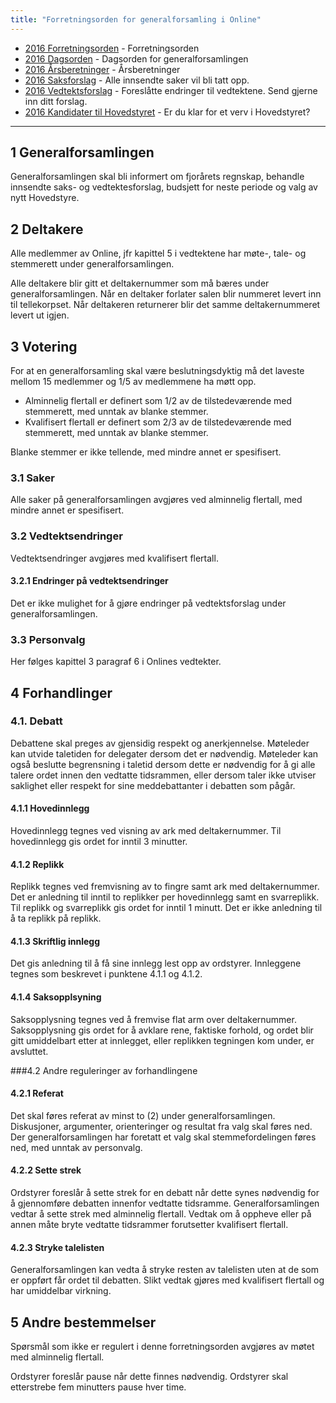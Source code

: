 ```yaml
---
title: "Forretningsorden for generalforsamling i Online"
---
```


* [2016 Forretningsorden](/generalforsamlingen/2016/forretningsorden) - Forretningsorden
* [2016 Dagsorden](/generalforsamlingen/2016/dagsorden) - Dagsorden for generalforsamlingen
* [2016 Årsberetninger](/generalforsamlingen/2016/aarsberetninger) - Årsberetninger
* [2016 Saksforslag](/generalforsamlingen/2016/saksforslag) - Alle innsendte saker vil bli tatt opp.
* [2016 Vedtektsforslag](/generalforsamlingen/2016/vedtekstforslag) - Foreslåtte endringer til vedtektene. Send gjerne inn ditt forslag.
* [2016 Kandidater til Hovedstyret](/generalforsamlingen/2016/valg) - Er du klar for et verv i Hovedstyret?
---

## 1 Generalforsamlingen
Generalforsamlingen skal bli informert om fjorårets regnskap, behandle innsendte saks- og vedtektesforslag, budsjett for neste periode og valg av nytt Hovedstyre.

## 2 Deltakere
Alle medlemmer av Online, jfr kapittel 5 i vedtektene har møte-, tale- og stemmerett under generalforsamlingen.

Alle deltakere blir gitt et deltakernummer som må bæres under generalforsamlingen. Når en deltaker forlater salen blir nummeret levert inn til tellekorpset. Når deltakeren returnerer blir det samme deltakernummeret levert ut igjen.

## 3 Votering
For at en generalforsamling skal være beslutningsdyktig må det laveste mellom 15 medlemmer og 1/5 av medlemmene ha møtt opp. 

* Alminnelig flertall er definert som 1/2 av de tilstedeværende med stemmerett, med unntak av blanke stemmer. 
* Kvalifisert flertall er definert som 2/3 av de tilstedeværende med stemmerett, med unntak av blanke stemmer.

Blanke stemmer er ikke tellende, med mindre annet er spesifisert.	

### 3.1 Saker
Alle saker på generalforsamlingen avgjøres ved alminnelig flertall, med mindre annet er spesifisert.

### 3.2 Vedtektsendringer
Vedtektsendringer avgjøres med kvalifisert flertall.

#### 3.2.1 Endringer på vedtektsendringer
Det er ikke mulighet for å gjøre endringer på vedtektsforslag under generalforsamlingen. 

### 3.3 Personvalg
Her følges kapittel 3 paragraf 6 i Onlines vedtekter.

## 4 Forhandlinger

### 4.1. Debatt 
Debattene skal preges av gjensidig respekt og anerkjennelse. Møteleder kan utvide taletiden for delegater dersom det er nødvendig. Møteleder kan også beslutte begrensning i taletid dersom dette er nødvendig for å gi alle talere ordet innen den vedtatte tidsrammen, eller dersom taler ikke utviser saklighet eller respekt for sine meddebattanter i debatten som pågår. 

#### 4.1.1 Hovedinnlegg 
Hovedinnlegg tegnes ved visning av ark med deltakernummer. Til hovedinnlegg gis ordet for inntil 3 minutter. 

#### 4.1.2 Replikk 
Replikk tegnes ved fremvisning av to fingre samt ark med deltakernummer. Det er anledning til inntil to replikker per hovedinnlegg samt en svarreplikk. Til replikk og svarreplikk gis ordet for inntil 1 minutt.  Det er ikke anledning til å ta replikk på replikk.

#### 4.1.3 Skriftlig innlegg
Det gis anledning til å få sine innlegg lest opp av ordstyrer. Innleggene tegnes som beskrevet i  punktene 4.1.1 og 4.1.2.

#### 4.1.4 Saksopplsyning
Saksopplysning tegnes ved å fremvise flat arm over deltakernummer. Saksopplysning gis ordet for å avklare rene, faktiske forhold, og ordet blir gitt umiddelbart etter at innlegget, eller replikken tegningen kom under, er avsluttet.

###4.2 Andre reguleringer av forhandlingene 

#### 4.2.1 Referat
Det skal føres referat av minst to (2) under generalforsamlingen. Diskusjoner, argumenter, orienteringer og resultat fra valg skal føres ned. Der generalforsamlingen har foretatt et valg skal stemmefordelingen føres ned, med unntak av personvalg.

#### 4.2.2 Sette strek 
Ordstyrer foreslår å sette strek for en debatt når dette synes nødvendig for å gjennomføre debatten innenfor vedtatte tidsramme. Generalforsamlingen vedtar å sette strek med alminnelig flertall. Vedtak om å oppheve eller på annen måte bryte vedtatte tidsrammer forutsetter kvalifisert flertall. 

#### 4.2.3 Stryke talelisten
Generalforsamlingen kan vedta å stryke resten av talelisten uten at de som er oppført får ordet til debatten. Slikt vedtak gjøres med kvalifisert flertall og har umiddelbar virkning.

## 5 Andre bestemmelser 
Spørsmål som ikke er regulert i denne forretningsorden avgjøres av møtet med alminnelig flertall.

Ordstyrer foreslår pause når dette finnes nødvendig. Ordstyrer skal etterstrebe fem minutters pause hver time.